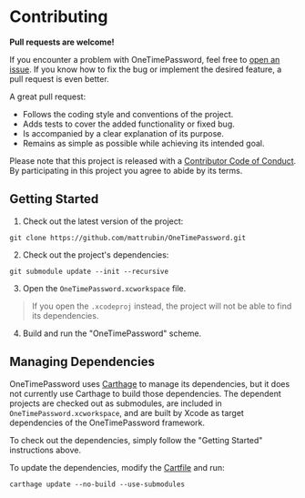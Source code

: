 # Contributing

**Pull requests are welcome!**

If you encounter a problem with OneTimePassword, feel free to [open an issue][issues]. If you know how to fix the bug or implement the desired feature, a pull request is even better.

A great pull request:
- Follows the coding style and conventions of the project.
- Adds tests to cover the added functionality or fixed bug.
- Is accompanied by a clear explanation of its purpose.
- Remains as simple as possible while achieving its intended goal.

Please note that this project is released with a [Contributor Code of Conduct][conduct]. By participating in this project you agree to abide by its terms.

[issues]: https://github.com/mattrubin/OneTimePassword/issues
[conduct]: CONDUCT.md


## Getting Started

1. Check out the latest version of the project:
```
git clone https://github.com/mattrubin/OneTimePassword.git
```

2. Check out the project's dependencies:
```
git submodule update --init --recursive
```

3. Open the `OneTimePassword.xcworkspace` file.
> If you open the `.xcodeproj` instead, the project will not be able to find its dependencies.

4. Build and run the "OneTimePassword" scheme.


## Managing Dependencies

OneTimePassword uses [Carthage][] to manage its dependencies, but it does not currently use Carthage to build those dependencies. The dependent projects are checked out as submodules, are included in `OneTimePassword.xcworkspace`, and are built by Xcode as target dependencies of the OneTimePassword framework.

To check out the dependencies, simply follow the "Getting Started" instructions above.

To update the dependencies, modify the [Cartfile][] and run:
```
carthage update --no-build --use-submodules
```

[Carthage]: https://github.com/Carthage/Carthage
[Cartfile]: https://github.com/mattrubin/OneTimePassword/blob/master/Cartfile
